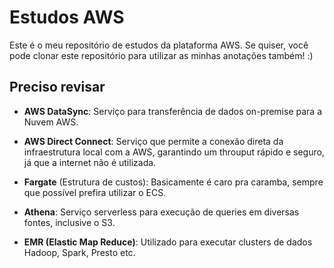 # Estudos AWS
Este é o meu repositório de estudos da plataforma AWS. Se quiser, você pode clonar este repositório para utilizar as minhas anotações também! :)

## Preciso revisar

- **AWS DataSync**: Serviço para transferência de dados on-premise para a Nuvem AWS.

- **AWS Direct Connect**: Serviço que permite a conexão direta da infraestrutura local com a AWS, garantindo um throuput rápido e seguro, já que a internet não é utilizada.

- **Fargate** (Estrutura de custos): Basicamente é caro pra caramba, sempre que possível prefira utilizar o ECS.

- **Athena**: Serviço serverless para execução de queries em diversas fontes, inclusive o S3.

- **EMR (Elastic Map Reduce)**: Utilizado para executar clusters de dados Hadoop, Spark, Presto etc.